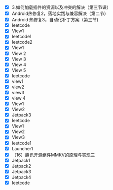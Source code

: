 - [x] 3.如何加载插件的资源以及冲突的解决（第三节课）
- [x] Android热修复2，落地实践与兼容解决（第二节）
- [x] Android 热修复3，自动化补丁方案（第三节)
- [x] leetcode
- [x]  View1
- [x] leetcode1
- [x] leetcode2
- [x] View1
- [x] View 2
- [x] View 3
- [x] View 4
- [x] View 5
- [x] leetcode
- [x] view1
- [x] view2
- [x] view3
- [x] view 4
- [x] View1
- [x] View2
- [x] Jetpack3
- [x] leetcode
- [x] View1
- [x] View2
- [x] View3
- [x] leetcode1
- [x] Launcher1
- [x] （16）腾讯开源组件MMKV的原理与实现三
- [x] Jetpack1
- [x] Jetpack2
- [x] Jetpack3
- [x] Jetpack4
- [x] leetcode
